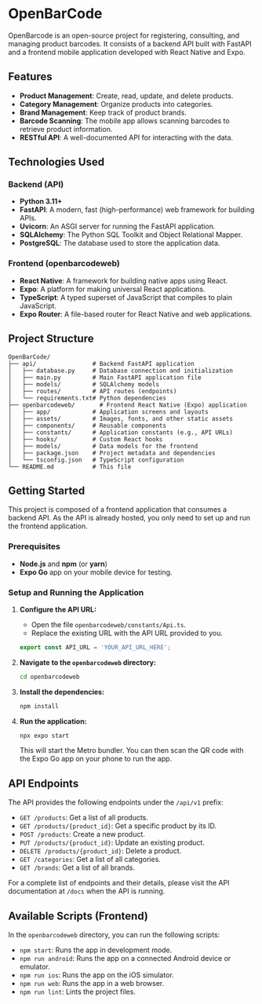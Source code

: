 # OpenBarCode

OpenBarcode is an open-source project for registering, consulting, and managing product barcodes. It consists of a backend API built with FastAPI and a frontend mobile application developed with React Native and Expo.

## Features

- **Product Management**: Create, read, update, and delete products.
- **Category Management**: Organize products into categories.
- **Brand Management**: Keep track of product brands.
- **Barcode Scanning**: The mobile app allows scanning barcodes to retrieve product information.
- **RESTful API**: A well-documented API for interacting with the data.

## Technologies Used

### Backend (API)

- **Python 3.11+**
- **FastAPI**: A modern, fast (high-performance) web framework for building APIs.
- **Uvicorn**: An ASGI server for running the FastAPI application.
- **SQLAlchemy**: The Python SQL Toolkit and Object Relational Mapper.
- **PostgreSQL**: The database used to store the application data.

### Frontend (openbarcodeweb)

- **React Native**: A framework for building native apps using React.
- **Expo**: A platform for making universal React applications.
- **TypeScript**: A typed superset of JavaScript that compiles to plain JavaScript.
- **Expo Router**: A file-based router for React Native and web applications.

## Project Structure

```
OpenBarCode/
├── api/                # Backend FastAPI application
│   ├── database.py     # Database connection and initialization
│   ├── main.py         # Main FastAPI application file
│   ├── models/         # SQLAlchemy models
│   ├── routes/         # API routes (endpoints)
│   └── requirements.txt# Python dependencies
├── openbarcodeweb/       # Frontend React Native (Expo) application
│   ├── app/            # Application screens and layouts
│   ├── assets/         # Images, fonts, and other static assets
│   ├── components/     # Reusable components
│   ├── constants/      # Application constants (e.g., API URLs)
│   ├── hooks/          # Custom React hooks
│   ├── models/         # Data models for the frontend
│   ├── package.json    # Project metadata and dependencies
│   └── tsconfig.json   # TypeScript configuration
└── README.md           # This file
```

## Getting Started

This project is composed of a frontend application that consumes a backend API. As the API is already hosted, you only need to set up and run the frontend application.

### Prerequisites

- **Node.js** and **npm** (or **yarn**)
- **Expo Go** app on your mobile device for testing.

### Setup and Running the Application

1.  **Configure the API URL:**
    - Open the file `openbarcodeweb/constants/Api.ts`.
    - Replace the existing URL with the API URL provided to you.

    ```typescript
    export const API_URL = 'YOUR_API_URL_HERE';
    ```

2.  **Navigate to the `openbarcodeweb` directory:**
    ```sh
    cd openbarcodeweb
    ```

3.  **Install the dependencies:**
    ```sh
    npm install
    ```

4.  **Run the application:**
    ```sh
    npx expo start
    ```
    This will start the Metro bundler. You can then scan the QR code with the Expo Go app on your phone to run the app.

## API Endpoints

The API provides the following endpoints under the `/api/v1` prefix:

- `GET /products`: Get a list of all products.
- `GET /products/{product_id}`: Get a specific product by its ID.
- `POST /products`: Create a new product.
- `PUT /products/{product_id}`: Update an existing product.
- `DELETE /products/{product_id}`: Delete a product.
- `GET /categories`: Get a list of all categories.
- `GET /brands`: Get a list of all brands.

For a complete list of endpoints and their details, please visit the API documentation at `/docs` when the API is running.

## Available Scripts (Frontend)

In the `openbarcodeweb` directory, you can run the following scripts:

- `npm start`: Runs the app in development mode.
- `npm run android`: Runs the app on a connected Android device or emulator.
- `npm run ios`: Runs the app on the iOS simulator.
- `npm run web`: Runs the app in a web browser.
- `npm run lint`: Lints the project files.

